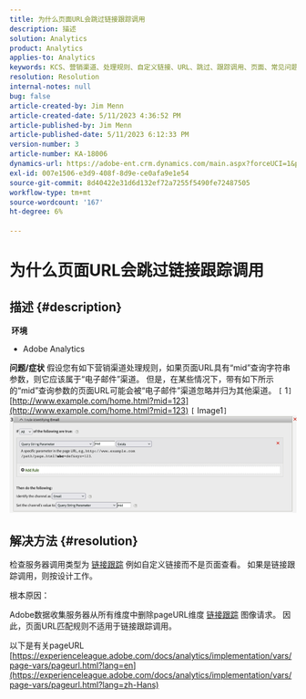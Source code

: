```yaml
---
title: 为什么页面URL会跳过链接跟踪调用
description: 描述
solution: Analytics
product: Analytics
applies-to: Analytics
keywords: KCS、营销渠道、处理规则、自定义链接、URL、跳过、跟踪调用、页面、常见问题解答
resolution: Resolution
internal-notes: null
bug: false
article-created-by: Jim Menn
article-created-date: 5/11/2023 4:36:52 PM
article-published-by: Jim Menn
article-published-date: 5/11/2023 6:12:33 PM
version-number: 3
article-number: KA-18006
dynamics-url: https://adobe-ent.crm.dynamics.com/main.aspx?forceUCI=1&pagetype=entityrecord&etn=knowledgearticle&id=fa97f106-1af0-ed11-8849-6045bd006295
exl-id: 007e1506-e3d9-408f-8d9e-ce0afa9e1e54
source-git-commit: 8d40422e31d6d132ef72a7255f5490fe72487505
workflow-type: tm+mt
source-wordcount: '167'
ht-degree: 6%

---
```


# 为什么页面URL会跳过链接跟踪调用

## 描述 {#description}

<b> 环境</b>
- Adobe Analytics



<b>问题/症状</b>
假设您有如下营销渠道处理规则，如果页面URL具有“mid”查询字符串参数，则它应该属于“电子邮件”渠道。
但是，在某些情况下，带有如下所示的“mid”查询参数的页面URL可能会被“电子邮件”渠道忽略并归为其他渠道。
`[` 1`]`  [http://www.example.com/home.html?mid=123](http://www.example.com/home.html?mid=123)
`[` Image1`]`
![](assets/___fb97f106-1af0-ed11-8849-6045bd006295___.png)


## 解决方法 {#resolution}




检查服务器调用类型为 [链接跟踪](https://experienceleague.adobe.com/docs/analytics/implementation/vars/functions/tl-method.html?lang=zh-Hans) 例如自定义链接而不是页面查看。 如果是链接跟踪调用，则按设计工作。





根本原因：

Adobe数据收集服务器从所有维度中删除pageURL维度 [链接跟踪](https://experienceleague.adobe.com/docs/analytics/implementation/vars/functions/tl-method.html?lang=zh-Hans) 图像请求。 因此，页面URL匹配规则不适用于链接跟踪调用。

以下是有关pageURL [https://experienceleague.adobe.com/docs/analytics/implementation/vars/page-vars/pageurl.html?lang=en](https://experienceleague.adobe.com/docs/analytics/implementation/vars/page-vars/pageurl.html?lang=zh-Hans)
